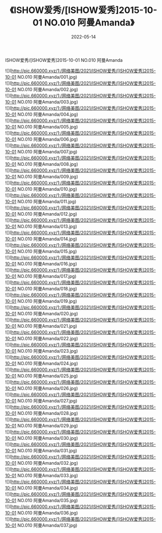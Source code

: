 ﻿---
layout: post
title:  《ISHOW爱秀/[ISHOW爱秀]2015-10-01 NO.010 阿曼Amanda》
date:   2022-05-14
img: http://pic.660000.xyz/1:/网络美图/2021/ISHOW爱秀/[ISHOW爱秀]2015-10-01 NO.010 阿曼Amanda/000.jpg
categories: [美女, 清纯, 唯美]
---

ISHOW爱秀/[ISHOW爱秀]2015-10-01 NO.010 阿曼Amanda

 ![](http://pic.660000.xyz/1:/网络美图/2021/ISHOW爱秀/[ISHOW爱秀]2015-10-01 NO.010 阿曼Amanda/001.jpg) <br>![](http://pic.660000.xyz/1:/网络美图/2021/ISHOW爱秀/[ISHOW爱秀]2015-10-01 NO.010 阿曼Amanda/002.jpg) <br>![](http://pic.660000.xyz/1:/网络美图/2021/ISHOW爱秀/[ISHOW爱秀]2015-10-01 NO.010 阿曼Amanda/003.jpg) <br>![](http://pic.660000.xyz/1:/网络美图/2021/ISHOW爱秀/[ISHOW爱秀]2015-10-01 NO.010 阿曼Amanda/004.jpg) <br>![](http://pic.660000.xyz/1:/网络美图/2021/ISHOW爱秀/[ISHOW爱秀]2015-10-01 NO.010 阿曼Amanda/005.jpg) <br>![](http://pic.660000.xyz/1:/网络美图/2021/ISHOW爱秀/[ISHOW爱秀]2015-10-01 NO.010 阿曼Amanda/006.jpg) <br>![](http://pic.660000.xyz/1:/网络美图/2021/ISHOW爱秀/[ISHOW爱秀]2015-10-01 NO.010 阿曼Amanda/007.jpg) <br>![](http://pic.660000.xyz/1:/网络美图/2021/ISHOW爱秀/[ISHOW爱秀]2015-10-01 NO.010 阿曼Amanda/008.jpg) <br>![](http://pic.660000.xyz/1:/网络美图/2021/ISHOW爱秀/[ISHOW爱秀]2015-10-01 NO.010 阿曼Amanda/009.jpg) <br>![](http://pic.660000.xyz/1:/网络美图/2021/ISHOW爱秀/[ISHOW爱秀]2015-10-01 NO.010 阿曼Amanda/010.jpg) <br>![](http://pic.660000.xyz/1:/网络美图/2021/ISHOW爱秀/[ISHOW爱秀]2015-10-01 NO.010 阿曼Amanda/011.jpg) <br>![](http://pic.660000.xyz/1:/网络美图/2021/ISHOW爱秀/[ISHOW爱秀]2015-10-01 NO.010 阿曼Amanda/012.jpg) <br>![](http://pic.660000.xyz/1:/网络美图/2021/ISHOW爱秀/[ISHOW爱秀]2015-10-01 NO.010 阿曼Amanda/013.jpg) <br>![](http://pic.660000.xyz/1:/网络美图/2021/ISHOW爱秀/[ISHOW爱秀]2015-10-01 NO.010 阿曼Amanda/014.jpg) <br>![](http://pic.660000.xyz/1:/网络美图/2021/ISHOW爱秀/[ISHOW爱秀]2015-10-01 NO.010 阿曼Amanda/015.jpg) <br>![](http://pic.660000.xyz/1:/网络美图/2021/ISHOW爱秀/[ISHOW爱秀]2015-10-01 NO.010 阿曼Amanda/016.jpg) <br>![](http://pic.660000.xyz/1:/网络美图/2021/ISHOW爱秀/[ISHOW爱秀]2015-10-01 NO.010 阿曼Amanda/017.jpg) <br>![](http://pic.660000.xyz/1:/网络美图/2021/ISHOW爱秀/[ISHOW爱秀]2015-10-01 NO.010 阿曼Amanda/018.jpg) <br>![](http://pic.660000.xyz/1:/网络美图/2021/ISHOW爱秀/[ISHOW爱秀]2015-10-01 NO.010 阿曼Amanda/019.jpg) <br>![](http://pic.660000.xyz/1:/网络美图/2021/ISHOW爱秀/[ISHOW爱秀]2015-10-01 NO.010 阿曼Amanda/020.jpg) <br>![](http://pic.660000.xyz/1:/网络美图/2021/ISHOW爱秀/[ISHOW爱秀]2015-10-01 NO.010 阿曼Amanda/021.jpg) <br>![](http://pic.660000.xyz/1:/网络美图/2021/ISHOW爱秀/[ISHOW爱秀]2015-10-01 NO.010 阿曼Amanda/022.jpg) <br>![](http://pic.660000.xyz/1:/网络美图/2021/ISHOW爱秀/[ISHOW爱秀]2015-10-01 NO.010 阿曼Amanda/023.jpg) <br>![](http://pic.660000.xyz/1:/网络美图/2021/ISHOW爱秀/[ISHOW爱秀]2015-10-01 NO.010 阿曼Amanda/024.jpg) <br>![](http://pic.660000.xyz/1:/网络美图/2021/ISHOW爱秀/[ISHOW爱秀]2015-10-01 NO.010 阿曼Amanda/025.jpg) <br>![](http://pic.660000.xyz/1:/网络美图/2021/ISHOW爱秀/[ISHOW爱秀]2015-10-01 NO.010 阿曼Amanda/026.jpg) <br>![](http://pic.660000.xyz/1:/网络美图/2021/ISHOW爱秀/[ISHOW爱秀]2015-10-01 NO.010 阿曼Amanda/027.jpg) <br>![](http://pic.660000.xyz/1:/网络美图/2021/ISHOW爱秀/[ISHOW爱秀]2015-10-01 NO.010 阿曼Amanda/028.jpg) <br>![](http://pic.660000.xyz/1:/网络美图/2021/ISHOW爱秀/[ISHOW爱秀]2015-10-01 NO.010 阿曼Amanda/029.jpg) <br>![](http://pic.660000.xyz/1:/网络美图/2021/ISHOW爱秀/[ISHOW爱秀]2015-10-01 NO.010 阿曼Amanda/030.jpg) <br>![](http://pic.660000.xyz/1:/网络美图/2021/ISHOW爱秀/[ISHOW爱秀]2015-10-01 NO.010 阿曼Amanda/031.jpg) <br>![](http://pic.660000.xyz/1:/网络美图/2021/ISHOW爱秀/[ISHOW爱秀]2015-10-01 NO.010 阿曼Amanda/032.jpg) <br>![](http://pic.660000.xyz/1:/网络美图/2021/ISHOW爱秀/[ISHOW爱秀]2015-10-01 NO.010 阿曼Amanda/033.jpg) <br>![](http://pic.660000.xyz/1:/网络美图/2021/ISHOW爱秀/[ISHOW爱秀]2015-10-01 NO.010 阿曼Amanda/034.jpg) <br>![](http://pic.660000.xyz/1:/网络美图/2021/ISHOW爱秀/[ISHOW爱秀]2015-10-01 NO.010 阿曼Amanda/035.jpg) <br>![](http://pic.660000.xyz/1:/网络美图/2021/ISHOW爱秀/[ISHOW爱秀]2015-10-01 NO.010 阿曼Amanda/036.jpg) <br>![](http://pic.660000.xyz/1:/网络美图/2021/ISHOW爱秀/[ISHOW爱秀]2015-10-01 NO.010 阿曼Amanda/037.jpg) <br>